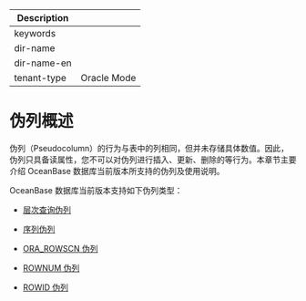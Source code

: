 | Description   |                 |
|---------------|-----------------|
| keywords      |                 |
| dir-name      |                 |
| dir-name-en   |                 |
| tenant-type   | Oracle Mode     |

# 伪列概述

伪列（Pseudocolumn）的行为与表中的列相同，但并未存储具体数值。因此，伪列只具备读属性，您不可以对伪列进行插入、更新、删除的等行为。本章节主要介绍 OceanBase 数据库当前版本所支持的伪列及使用说明。

OceanBase 数据库当前版本支持如下伪列类型：

* [层次查询伪列](../200.pseudo-column-of-oracle-mode/200.hierarchical-query-pseudo-columns-of-oracle-mode.md)

* [序列伪列](../200.pseudo-column-of-oracle-mode/300.sequence-pseudo-column-of-oracle-mode.md)

* [ORA_ROWSCN 伪列](../200.pseudo-column-of-oracle-mode/400.ora_rowscn-pseudo-column-of-oracle-mode.md)

* [ROWNUM 伪列](../200.pseudo-column-of-oracle-mode/500.rownum-pseudo-column-of-oracle-mode.md)

* [ROWID 伪列](../200.pseudo-column-of-oracle-mode/600.rowid-pseudo-column-of-oracle-mode.md)
